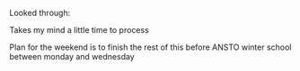 
Looked through: 


Takes my mind a little time to process  




Plan for the weekend is to finish the rest of this before ANSTO winter school between monday and wednesday 